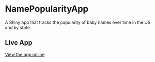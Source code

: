 # NamePopularityApp

A Shiny app that tracks the popularity of baby names over time in the US and by state.

## Live App
[View the app online](https://jasonmw324.shinyapps.io/namepopularityapp/)
 
 
